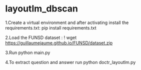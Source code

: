 # layoutlm_dbscan
1.Create a virtual environment and after activating install the requirements.txt: pip install requirements.txt

2.Load the FUNSD dataset : ! wget https://guillaumejaume.github.io/FUNSD/dataset.zip

3.Run python main.py

4.To extract question and answer run python doctr_layoutlm.py
